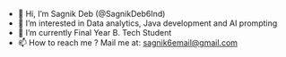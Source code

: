 - 👋 Hi, I’m Sagnik Deb (@SagnikDeb6Ind)
- 👀 I’m interested in Data analytics, Java development and AI prompting
- 🌱 I’m currently Final Year B. Tech Student
- 📫 How to reach me ? Mail me at: sagnik6email@gmail.com

<!---
SagnikDeb6Ind/SagnikDeb6Ind is a ✨ special ✨ repository because its `README.md` (this file) appears on your GitHub profile.
You can click the Preview link to take a look at your changes.
--->

